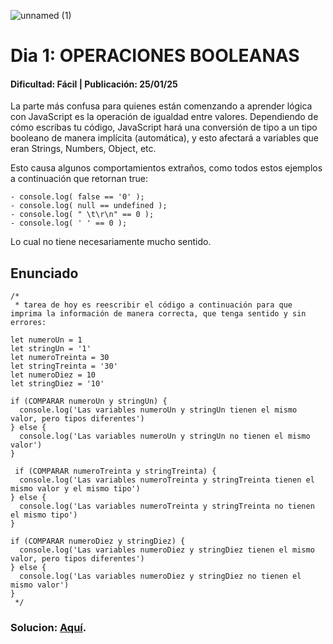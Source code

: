 ![unnamed (1)](https://github.com/user-attachments/assets/5e1b1971-7ee9-4ef1-af15-e84ffec3b10b)
# Dia 1: OPERACIONES BOOLEANAS
#### Dificultad: Fácil | Publicación: 25/01/25 

La parte más confusa para quienes están comenzando a aprender lógica con JavaScript es la operación de igualdad entre valores. Dependiendo de cómo escribas tu código, JavaScript hará una conversión de tipo a un tipo booleano de manera implícita (automática), y esto afectará a variables que eran Strings, Numbers, Object, etc.

Esto causa algunos comportamientos extraños, como todos estos ejemplos a continuación que retornan true:
```
- console.log( false == '0' );
- console.log( null == undefined );
- console.log( " \t\r\n" == 0 );
- console.log( ' ' == 0 );
```
Lo cual no tiene necesariamente mucho sentido.

## Enunciado

```
/*
 * tarea de hoy es reescribir el código a continuación para que imprima la información de manera correcta, que tenga sentido y sin errores:

let numeroUn = 1
let stringUn = '1'
let numeroTreinta = 30
let stringTreinta = '30'
let numeroDiez = 10
let stringDiez = '10'

if (COMPARAR numeroUn y stringUn) {
  console.log('Las variables numeroUn y stringUn tienen el mismo valor, pero tipos diferentes')
} else {
  console.log('Las variables numeroUn y stringUn no tienen el mismo valor')
}

 if (COMPARAR numeroTreinta y stringTreinta) {
  console.log('Las variables numeroTreinta y stringTreinta tienen el mismo valor y el mismo tipo')
} else {
  console.log('Las variables numeroTreinta y stringTreinta no tienen el mismo tipo')
}

if (COMPARAR numeroDiez y stringDiez) {
  console.log('Las variables numeroDiez y stringDiez tienen el mismo valor, pero tipos diferentes')
} else {
  console.log('Las variables numeroDiez y stringDiez no tienen el mismo valor')
}
 */
```
### Solucion:  **[Aquí](solucion1.md)**.

